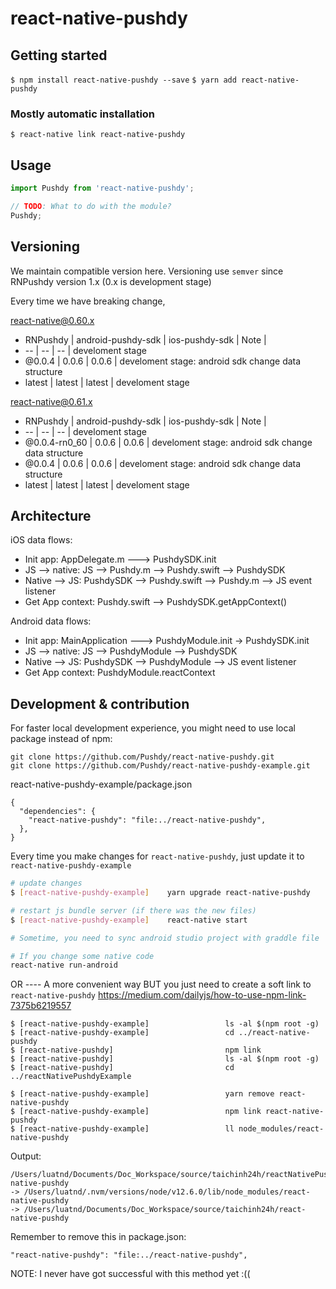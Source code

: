 # react-native-pushdy

## Getting started

`$ npm install react-native-pushdy --save`
`$ yarn add react-native-pushdy`

### Mostly automatic installation

`$ react-native link react-native-pushdy`

## Usage
```javascript
import Pushdy from 'react-native-pushdy';

// TODO: What to do with the module?
Pushdy;
```

## Versioning

We maintain compatible version here.
Versioning use `semver` since RNPushdy version 1.x (0.x is development stage)

Every time we have breaking change,

react-native@0.60.x
*  RNPushdy | android-pushdy-sdk | ios-pushdy-sdk | Note |
*  --     | --     | --     | develoment stage
*  @0.0.4 | 0.0.6  | 0.0.6  | develoment stage: android sdk change data structure
*  latest | latest | latest | develoment stage

react-native@0.61.x
* RNPushdy | android-pushdy-sdk | ios-pushdy-sdk | Note |
* --     | --     | --     | develoment stage
* @0.0.4-rn0_60 | 0.0.6  | 0.0.6  | develoment stage: android sdk change data structure
* @0.0.4 | 0.0.6  | 0.0.6  | develoment stage: android sdk change data structure
* latest | latest | latest | develoment stage

## Architecture

iOS data flows:

* Init app: AppDelegate.m ---> PushdySDK.init
* JS --> native: JS --> Pushdy.m --> Pushdy.swift --> PushdySDK
* Native --> JS: PushdySDK --> Pushdy.swift --> Pushdy.m --> JS event listener
* Get App context:  Pushdy.swift --> PushdySDK.getAppContext()

Android data flows:
* Init app: MainApplication ---> PushdyModule.init -> PushdySDK.init
* JS --> native: JS --> PushdyModule --> PushdySDK
* Native --> JS: PushdySDK --> PushdyModule --> JS event listener
* Get App context:  PushdyModule.reactContext


## Development & contribution

For faster local development experience, you might need to use local package instead of npm:
```
git clone https://github.com/Pushdy/react-native-pushdy.git
git clone https://github.com/Pushdy/react-native-pushdy-example.git
```

react-native-pushdy-example/package.json
```
{
  "dependencies": {
    "react-native-pushdy": "file:../react-native-pushdy",
  },
}
```

Every time you make changes for `react-native-pushdy`, just update it to `react-native-pushdy-example`
```bash
# update changes
$ [react-native-pushdy-example]    yarn upgrade react-native-pushdy

# restart js bundle server (if there was the new files)
$ [react-native-pushdy-example]    react-native start

# Sometime, you need to sync android studio project with graddle file

# If you change some native code
react-native run-android
```

OR
---- A more convenient way BUT
you just need to create a soft link to `react-native-pushdy`
https://medium.com/dailyjs/how-to-use-npm-link-7375b6219557

```
$ [react-native-pushdy-example]                 ls -al $(npm root -g)
$ [react-native-pushdy-example]                 cd ../react-native-pushdy
$ [react-native-pushdy]                         npm link
$ [react-native-pushdy]                         ls -al $(npm root -g)
$ [react-native-pushdy]                         cd ../reactNativePushdyExample

$ [react-native-pushdy-example]                 yarn remove react-native-pushdy
$ [react-native-pushdy-example]                 npm link react-native-pushdy
$ [react-native-pushdy-example]                 ll node_modules/react-native-pushdy
```

Output:

```
/Users/luatnd/Documents/Doc_Workspace/source/taichinh24h/reactNativePushdyExample/node_modules/react-native-pushdy
-> /Users/luatnd/.nvm/versions/node/v12.6.0/lib/node_modules/react-native-pushdy
-> /Users/luatnd/Documents/Doc_Workspace/source/taichinh24h/react-native-pushdy
```

Remember to remove this in package.json:
```
"react-native-pushdy": "file:../react-native-pushdy",
```

NOTE: I never have got successful with this method yet :((
